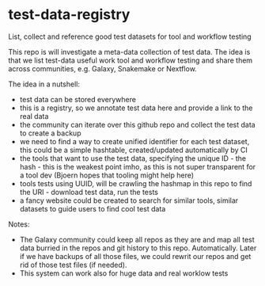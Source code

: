 # test-data-registry
List, collect and reference good test datasets for tool and workflow testing

This repo is will investigate a meta-data collection of test data. The idea is that we list test-data useful work tool and workflow testing and share them across
communities, e.g. Galaxy, Snakemake or Nextflow.

The idea in a nutshell:

* test data can be stored everywhere
* this is a registry, so we annotate test data here and provide a link to the real data
* the community can iterate over this github repo and collect the test data to create a backup
* we need to find a way to create unified identifier for each test dataset, this could be a simple hashtable, created/updated automatically by CI
* the tools that want to use the test data, specifying the unique ID - the hash - this is the weakest point imho, as this is not super transparent for a tool dev (Bjoern hopes that tooling might help here)
* tools tests using UUID, will be crawling the hashmap in this repo to find the URI - download test data, run the tests
* a fancy website could be created to search for similar tools, similar datasets to guide users to find cool test data

Notes:

* The Galaxy community could keep all repos as they are and map all test data burried in the repos and git history to this repo. Automatically. Later if we have backups of all those files, we could rewrit our repos and get rid of those test files (if needed).
* This system can work also for huge data and real worklow tests 
